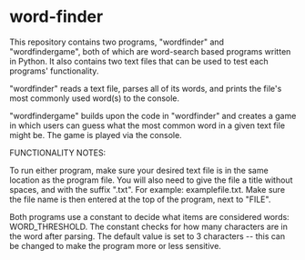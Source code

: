 # word-finder

This repository contains two programs, "wordfinder" and "wordfindergame", both of which are word-search based programs written in Python. It also contains two text files that can be used to test each programs' functionality. 

"wordfinder" reads a text file, parses all of its words, and prints the file's most commonly used word(s) to the console. 

"wordfindergame" builds upon the code in "wordfinder" and creates a game in which users can guess what the most common word in a given text file might be. The game is played via the console.


FUNCTIONALITY NOTES:

To run either program, make sure your desired text file is in the same location as the program file. You will also need to give the file a title without spaces, and with the suffix ".txt". For example: examplefile.txt. Make sure the file name is then entered at the top of the program, next to "FILE".

Both programs use a constant to decide what items are considered words:  WORD_THRESHOLD. The constant checks for how many characters are in the word after parsing. The default value is set to 3 characters -- this can be changed to make the program more or less sensitive.

